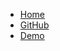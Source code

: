 + [Home](/)
+ [GitHub](https://github.com/caltechlibrary/people.library.caltech.edu)
+ [Demo](/people)
